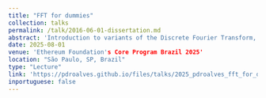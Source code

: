 ```yaml
---
title: "FFT for dummies"
collection: talks
permalink: /talk/2016-06-01-dissertation.md
abstract: 'Introduction to variants of the Discrete Fourier Transform, as FFT and NTT.'
date: 2025-08-01
venue: 'Ethereum Foundation's Core Program Brazil 2025'
location: "São Paulo, SP, Brazil"
type: "Lecture"
link: 'https://pdroalves.github.io/files/talks/2025_pdroalves_fft_for_dummies.pdf'
inportuguese: false
---
```

